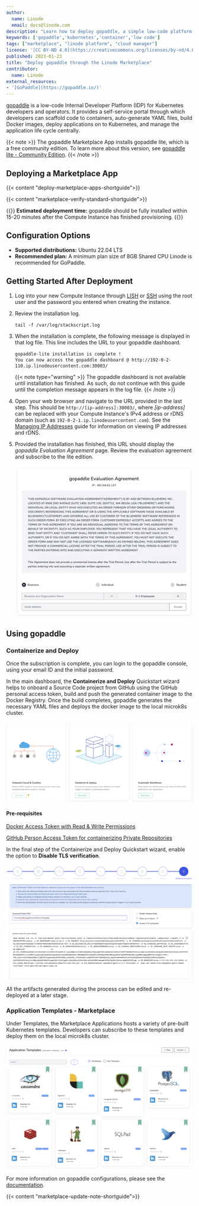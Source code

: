 ```yaml
---
author:
  name: Linode
  email: docs@linode.com
description: "Learn how to deploy gopaddle, a simple low-code platform for Kubernetes developers and operators, on the Linode platform."
keywords: ['gopaddle','kubernetes','container','low code']
tags: ["marketplace", "linode platform", "cloud manager"]
license: '[CC BY-ND 4.0](https://creativecommons.org/licenses/by-nd/4.0)'
published: 2023-01-23
title: "Deploy gopaddle through the Linode Marketplace"
contributor:
  name: Linode
external_resources:
- '[GoPaddle](https://gopaddle.io/)'
---
```


[gopaddle](https://gopaddle.io/) is a low-code Internal Developer Platform (IDP) for Kubernetes developers and operators. It provides a self-service portal through which developers can scaffold code to containers, auto-generate YAML files, build Docker images, deploy applications on to Kubernetes, and manage the application life cycle centrally.

{{< note >}}
The gopaddle Marketplace App installs gopaddle lite, which is a free community edition. To learn more about this version, see [gopaddle lite - Community Edition](https://gopaddle.io/devspace.html).
{{< /note >}}

## Deploying a Marketplace App

{{< content "deploy-marketplace-apps-shortguide">}}

{{< content "marketplace-verify-standard-shortguide">}}

{{<note>}}
**Estimated deployment time:** gopaddle should be fully installed within 15-20 minutes after the Compute Instance has finished provisioning.
{{</note>}}

## Configuration Options

- **Supported distributions:** Ubuntu 22.04 LTS
- **Recommended plan:** A minimum plan size of 8GB Shared CPU Linode is recommended for GoPaddle.

## Getting Started After Deployment

1. Log into your new Compute Instance through [LISH](/docs/guides/lish/) or [SSH](/docs/guides/set-up-and-secure/#connect-to-the-instance) using the root user and the password you entered when creating the instance.

1. Review the installation log.

    ```command
    tail -f /var/log/stackscript.log
    ```

1. When the installation is complete, the following message is displayed in that log file. This line includes the URL to your gopaddle dashboard.

    ```output
    gopaddle-lite installation is complete !
    You can now access the gopaddle dashboard @ http://192-0-2-110.ip.linodeusercontent.com:30003/
    ```

    {{< note type="warning" >}}
    The gopaddle dashboard is not available until installation has finished. As such, do not continue with this guide until the completion message appears in the log file.
    {{< /note >}}

1. Open your web browser and navigate to the URL provided in the last step. This should be `http://[ip-address]:30003/`, where *[ip-address]* can be replaced with your Compute Instance's IPv4 address or rDNS domain (such as `192-0-2-1.ip.linodeusercontent.com`). See the [Managing IP Addresses](/docs/guides/managing-ip-addresses/) guide for information on viewing IP addresses and rDNS.

1. Provided the installation has finished, this URL should display the *gopaddle Evaluation Agreement* page. Review the evaluation agreement and subscribe to the lite edition.

    ![Screenshot of gopaddle evaluation agreement](gopaddle-evaluation.png)

## Using gopaddle

### Containerize and Deploy

Once the subscription is complete, you can login to the gopaddle console, using your email ID and the initial password.

In the main dashboard, the **Containerize and Deploy** Quickstart wizard helps to onboard a Source Code project from GitHub using the GitHub personal access token, build and push the generated container image to the Docker Registry. Once the build completes, gopaddle generates the necessary YAML files and deploys the docker image to the local microk8s cluster.

![Screenshot of gopaddle containerize quickstart](gopaddle-containerize.png)

#### Pre-requisites

[Docker Access Token with Read & Write Permissions](https://www.docker.com/blog/docker-hub-new-personal-access-tokens/)

[GitHub Person Access Token for containerizing Private Repositories](https://docs.github.com/en/authentication/keeping-your-account-and-data-secure/creating-a-personal-access-token)

In the final step of the Containerize and Deploy Quickstart wizard, enable the option to **Disable TLS verification**.

![Screenshot of disabling gopaddle TLS](gopaddle-disabletls.png)

All the artifacts generated during the process can be edited and re-deployed at a later stage.

### Application Templates - Marketplace

Under Templates, the Marketplace Applications hosts a variety of pre-built Kubernetes templates. Developers can subscribe to these templates and deploy them on the local microk8s cluster.

![Screenshot of gopaddle marketplace](gopaddle-marketplace.png)

For more information on gopaddle configurations, please see the [documentation](https://help.gopaddle.io).

{{< content "marketplace-update-note-shortguide">}}